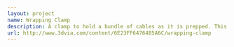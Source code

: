 ```yaml
---
layout: project
name: Wrapping Clamp
description: A clamp to hold a bundle of cables as it is prepped. This is used to lessen the strain on worker's arms.
url: http://www.3dvia.com/content/6E23FF6476485A6C/wrapping-clamp
---
```

